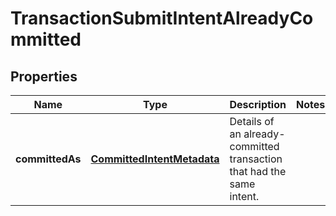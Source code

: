 

# TransactionSubmitIntentAlreadyCommitted


## Properties

| Name | Type | Description | Notes |
|------------ | ------------- | ------------- | -------------|
|**committedAs** | [**CommittedIntentMetadata**](CommittedIntentMetadata.md) | Details of an already-committed transaction that had the same intent.  |  |



